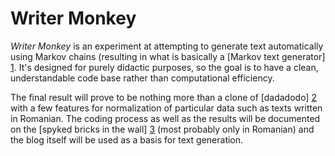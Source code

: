Writer Monkey
=============

*Writer Monkey* is an experiment at attempting to generate text automatically
using Markov chains (resulting in what is basically a [Markov text generator] [1].
It's designed for purely didactic purposes, so the goal is to have a
clean, understandable code base rather than computational efficiency. 

The final result will prove to be nothing more than a clone of [dadadodo] [2]
with a few features for normalization of particular data such as texts written
in Romanian. The coding process as well as the results will be documented on
the [spyked bricks in the wall] [3] (most probably only in Romanian) and the
blog itself will be used as a basis for text generation.

[1]: http://en.wikipedia.org/wiki/Markov_chain#Markov_text_generators "Markov text generators"
[2]: http://www.jwz.org/dadadodo/ "dadadodo"
[3]: http://lucian.mogosanu.ro/bricks/ "spyked bricks in the wall"

